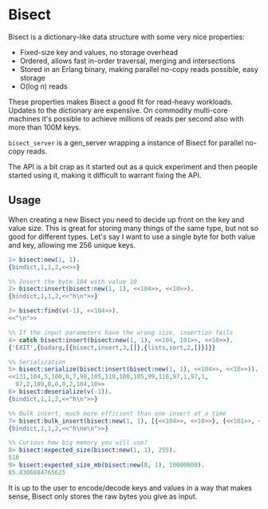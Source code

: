 # Bisect

Bisect is a dictionary-like data structure with some very nice properties:

 * Fixed-size key and values, no storage overhead
 * Ordered, allows fast in-order traversal, merging and intersections
 * Stored in an Erlang binary, making parallel no-copy reads possible,
   easy storage
 * O(log n) reads

These properties makes Bisect a good fit for read-heavy
workloads. Updates to the dictionary are expensive. On commodity
multi-core machines it's possible to achieve millions of reads per
second also with more than 100M keys.

`bisect_server` is a gen_server wrapping a instance of Bisect for
parallel no-copy reads.

The API is a bit crap as it started out as a quick experiment and then
people started using it, making it difficult to warrant fixing the
API.

## Usage

When creating a new Bisect you need to decide up front on the key and
value size. This is great for storing many things of the same type,
but not so good for different types. Let's say I want to use a single
byte for both value and key, allowing me 256 unique keys.

```erlang
1> bisect:new(1, 1).
{bindict,1,1,2,<<>>}

%% Insert the byte 104 with value 10
2> bisect:insert(bisect:new(1, 1), <<104>>, <<10>>).
{bindict,1,1,2,<<"h\n">>}

3> bisect:find(v(-1), <<104>>).
<<"\n">>

%% If the input parameters have the wrong size, insertion fails
4> catch bisect:insert(bisect:new(1, 1), <<104, 101>>, <<10>>).
{'EXIT',{badarg,[{bisect,insert,3,[]},{lists,sort,2,[]}]}}

%% Serialization
5> bisect:serialize(bisect:insert(bisect:new(1, 1), <<104>>, <<10>>)).
<<131,104,5,100,0,7,98,105,110,100,105,99,116,97,1,97,1,
  97,2,109,0,0,0,2,104,10>>
6> bisect:deserialize(v(-1)).
{bindict,1,1,2,<<"h\n">>}

%% Bulk insert, much more efficient than one insert at a time
7> bisect:bulk_insert(bisect:new(1, 1), [{<<104>>, <<10>>}, {<<101>>, <<10>>}]).
{bindict,1,1,2,<<"h\ne\n">>}

%% Curious how big memory you will use?
8> bisect:expected_size(bisect:new(1, 1), 255).
510
9> bisect:expected_size_mb(bisect:new(8, 1), 10000000).
85.8306884765625
```

It is up to the user to encode/decode keys and values in a way that
makes sense, Bisect only stores the raw bytes you give as input.
